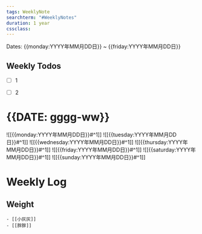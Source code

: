 ```yaml
---
tags: WeeklyNote
searchterm: "#WeeklyNotes"
duration: 1 year
cssclass: 
---
```


Dates: {{monday:YYYY年MM月DD日}} ~ {{friday:YYYY年MM月DD日}}

## Weekly Todos
- [ ] 1
- [ ] 2


# {{DATE: gggg-ww}}
![[{{monday:YYYY年MM月DD日}}#^1]] 
![[{{tuesday:YYYY年MM月DD日}}#^1]] 
![[{{wednesday:YYYY年MM月DD日}}#^1]] 
![[{{thursday:YYYY年MM月DD日}}#^1]] 
![[{{friday:YYYY年MM月DD日}}#^1]] 
![[{{saturday:YYYY年MM月DD日}}#^1]] 
![[{{sunday:YYYY年MM月DD日}}#^1]] 

# Weekly Log
## Weight
```ad-kanban
- [[小灰灰]]
- [[胖胖]]
```
